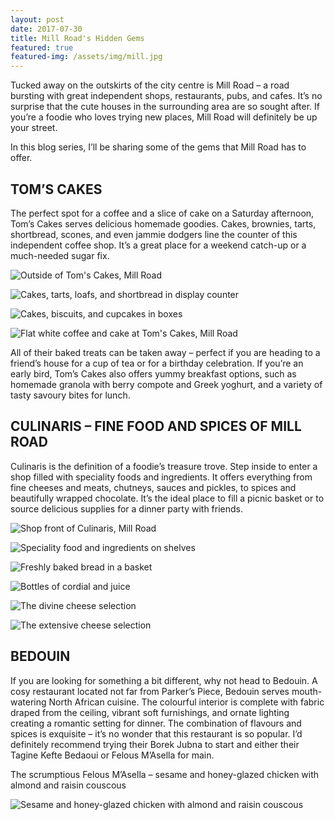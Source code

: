 ```yaml
---
layout: post
date: 2017-07-30
title: Mill Road's Hidden Gems
featured: true
featured-img: /assets/img/mill.jpg
---
```


Tucked away on the outskirts of the city centre is Mill Road – a road bursting with great independent shops, restaurants, pubs, and cafes. It’s no surprise that the cute houses in the surrounding area are so sought after. If you’re a foodie who loves trying new places, Mill Road will definitely be up your street.

In this blog series, I’ll be sharing some of the gems that Mill Road has to offer.

<h2>TOM’S CAKES</h2>
The perfect spot for a coffee and a slice of cake on a Saturday afternoon, Tom’s Cakes serves delicious homemade goodies. Cakes, brownies, tarts, shortbread, scones, and even jammie dodgers line the counter of this independent coffee shop. It’s a great place for a weekend catch-up or a much-needed sugar fix.

![Outside of Tom's Cakes, Mill Road](/assets/img/mill1.jpg)

![Cakes, tarts, loafs, and shortbread in display counter](/assets/img/mill2.jpg)

![Cakes, biscuits, and cupcakes in boxes](/assets/img/mill3.jpg)

![Flat white coffee and cake at Tom's Cakes, Mill Road](/assets/img/mill4.jpg)

All of their baked treats can be taken away – perfect if you are heading to a friend’s house for a cup of tea or for a birthday celebration. If you’re an early bird, Tom’s Cakes also offers yummy breakfast options, such as homemade granola with berry compote and Greek yoghurt, and a variety of tasty savoury bites for lunch.

<h2>CULINARIS – FINE FOOD AND SPICES OF MILL ROAD</h2>
Culinaris is the definition of a foodie’s treasure trove. Step inside to enter a shop filled with speciality foods and ingredients. It offers everything from fine cheeses and meats, chutneys, sauces and pickles, to spices and beautifully wrapped chocolate. It’s the ideal place to fill a picnic basket or to source delicious supplies for a dinner party with friends.

![Shop front of Culinaris, Mill Road](/assets/img/mill5.jpg)

![Speciality food and ingredients on shelves](/assets/img/mill6.jpg)

![Freshly baked bread in a basket](/assets/img/mill7.jpg)

![Bottles of cordial and juice](/assets/img/mill8.jpg)



![The divine cheese selection](/assets/img/mill9.jpg)



![The extensive cheese selection](/assets/img/mill10.jpg)


<h2>BEDOUIN</h2>
If you are looking for something a bit different, why not head to Bedouin. A cosy restaurant located not far from Parker’s Piece, Bedouin serves mouth-watering North African cuisine. The colourful interior is complete with fabric draped from the ceiling, vibrant soft furnishings, and ornate lighting creating a romantic setting for dinner. The combination of flavours and spices is exquisite – it’s no wonder that this restaurant is so popular. I’d definitely recommend trying their Borek Jubna to start and either their Tagine Kefte Bedaoui or Felous M’Asella for main.

The scrumptious Felous M’Asella – sesame and honey-glazed chicken with almond and raisin couscous

![Sesame and honey-glazed chicken with almond and raisin couscous](/assets/img/mill11.jpg)
